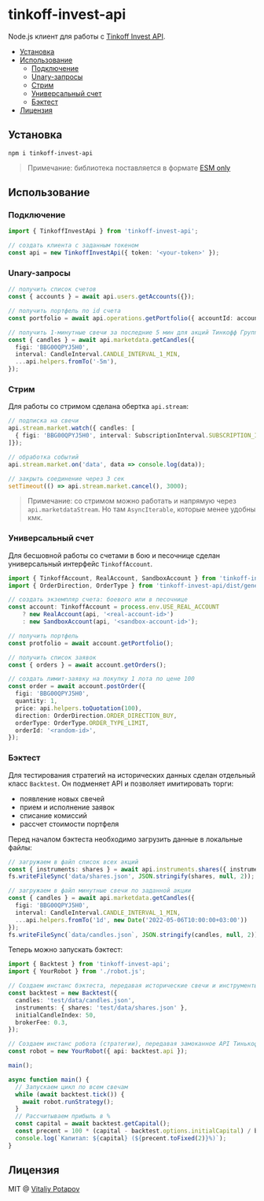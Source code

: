 # tinkoff-invest-api
Node.js клиент для работы с [Tinkoff Invest API](https://tinkoff.github.io/investAPI/).

<!-- toc -->

- [Установка](#%D1%83%D1%81%D1%82%D0%B0%D0%BD%D0%BE%D0%B2%D0%BA%D0%B0)
- [Использование](#%D0%B8%D1%81%D0%BF%D0%BE%D0%BB%D1%8C%D0%B7%D0%BE%D0%B2%D0%B0%D0%BD%D0%B8%D0%B5)
  * [Подключение](#%D0%BF%D0%BE%D0%B4%D0%BA%D0%BB%D1%8E%D1%87%D0%B5%D0%BD%D0%B8%D0%B5)
  * [Unary-запросы](#unary-%D0%B7%D0%B0%D0%BF%D1%80%D0%BE%D1%81%D1%8B)
  * [Стрим](#%D1%81%D1%82%D1%80%D0%B8%D0%BC)
  * [Универсальный счет](#%D1%83%D0%BD%D0%B8%D0%B2%D0%B5%D1%80%D1%81%D0%B0%D0%BB%D1%8C%D0%BD%D1%8B%D0%B9-%D1%81%D1%87%D0%B5%D1%82)
  * [Бэктест](#%D0%B1%D1%8D%D0%BA%D1%82%D0%B5%D1%81%D1%82)
- [Лицензия](#%D0%BB%D0%B8%D1%86%D0%B5%D0%BD%D0%B7%D0%B8%D1%8F)

<!-- tocstop -->

## Установка
```
npm i tinkoff-invest-api
```
> Примечание: библиотека поставляется в формате [ESM only](https://gist.github.com/sindresorhus/a39789f98801d908bbc7ff3ecc99d99c)

## Использование
### Подключение
```ts
import { TinkoffInvestApi } from 'tinkoff-invest-api';

// создать клиента с заданным токеном
const api = new TinkoffInvestApi({ token: '<your-token>' });
```

### Unary-запросы
```ts
// получить список счетов
const { accounts } = await api.users.getAccounts({});

// получить портфель по id счета
const portfolio = await api.operations.getPortfolio({ accountId: accounts[0].id });

// получить 1-минутные свечи за последние 5 мин для акций Тинкофф Групп
const { candles } = await api.marketdata.getCandles({
  figi: 'BBG00QPYJ5H0',
  interval: CandleInterval.CANDLE_INTERVAL_1_MIN,
  ...api.helpers.fromTo('-5m'),
});
```

### Стрим
Для работы со стримом сделана обертка `api.stream`:
```ts
// подписка на свечи
api.stream.market.watch({ candles: [
  { figi: 'BBG00QPYJ5H0', interval: SubscriptionInterval.SUBSCRIPTION_INTERVAL_ONE_MINUTE }
]});

// обработка событий
api.stream.market.on('data', data => console.log(data));

// закрыть соединение через 3 сек
setTimeout(() => api.stream.market.cancel(), 3000);
```
> Примечание: со стримом можно работать и напрямую через `api.marketdataStream`. Но там `AsyncIterable`, которые менее удобны кмк.

### Универсальный счет
Для бесшовной работы со счетами в бою и песочнице сделан универсальный интерфейс `TinkoffAccount`.

```ts
import { TinkoffAccount, RealAccount, SandboxAccount } from 'tinkoff-invest-api';
import { OrderDirection, OrderType } from 'tinkoff-invest-api/dist/generated/orders.js';

// создать экземпляр счета: боевого или в песочнице
const account: TinkoffAccount = process.env.USE_REAL_ACCOUNT
    ? new RealAccount(api, '<real-account-id>')
    : new SandboxAccount(api, '<sandbox-account-id>');

// получить портфель
const protfolio = await account.getPortfolio();

// получить список заявок
const { orders } = await account.getOrders();

// создать лимит-заявку на покупку 1 лота по цене 100
const order = await account.postOrder({
  figi: 'BBG00QPYJ5H0',
  quantity: 1,
  price: api.helpers.toQuotation(100),
  direction: OrderDirection.ORDER_DIRECTION_BUY,
  orderType: OrderType.ORDER_TYPE_LIMIT,
  orderId: '<random-id>',
});
```

### Бэктест
Для тестирования стратегий на исторических данных сделан отдельный класс `Backtest`.
Он подменяет API и позволяет имитировать торги:

* появление новых свечей
* прием и исполнение заявок
* списание комиссий
* рассчет стоимости портфеля

Перед началом бэктеста необходимо загрузить данные в локальные файлы:
```ts
// загружаем в файл список всех акций
const { instruments: shares } = await api.instruments.shares({ instrumentStatus: InstrumentStatus.INSTRUMENT_STATUS_BASE });
fs.writeFileSync('data/shares.json', JSON.stringify(shares, null, 2));

// загружаем в файл минутные свечи по заданной акции
const { candles } = await api.marketdata.getCandles({
  figi: 'BBG00QPYJ5H0',
  interval: CandleInterval.CANDLE_INTERVAL_1_MIN,
  ...api.helpers.fromTo('1d', new Date('2022-05-06T10:00:00+03:00'))
});
fs.writeFileSync(`data/candles.json`, JSON.stringify(candles, null, 2));
```

Теперь можно запускать бэктест:
```ts
import { Backtest } from 'tinkoff-invest-api';
import { YourRobot } from './robot.js';

// Создаем инстанс бэктеста, передавая исторические свечи и инструменты
const backtest = new Backtest({
  candles: 'test/data/candles.json',
  instruments: { shares: 'test/data/shares.json' },
  initialCandleIndex: 50,
  brokerFee: 0.3,
});

// Создаем инстанс робота (стратегии), передавая замоканное API Тинькофф инвестиций
const robot = new YourRobot({ api: backtest.api });

main();

async function main() {
  // Запускаем цикл по всем свечам
  while (await backtest.tick()) {
    await robot.runStrategy();
  }
  // Рассчитываем прибыль в %
  const capital = await backtest.getCapital();
  const precent = 100 * (capital - backtest.options.initialCapital) / backtest.options.initialCapital
  console.log(`Капитал: ${capital} (${precent.toFixed(2)}%)`);
}
```

## Лицензия
MIT @ [Vitaliy Potapov](https://github.com/vitalets)
